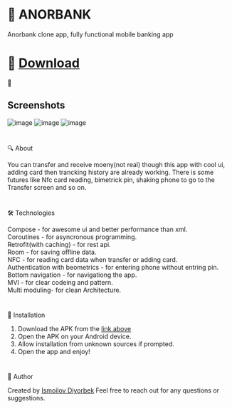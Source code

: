 # 🌟 ANORBANK
Anorbank clone app, fully functional mobile banking app
#
# 📲 [Download](https://github.com/Theultimatecreator/Anorbank/releases/download/v1.0/app-debug.apk)



**📸 <h2>Screenshots</h2>**                     

![image](https://github.com/user-attachments/assets/e97c6487-38c2-4718-8eb7-4c61cf931311)
![image](https://github.com/user-attachments/assets/1fabef6a-9534-4308-aec1-e367b81af793)
![image](https://github.com/user-attachments/assets/ab1a56ed-ab26-4363-a086-f9e54a678b05)

#

🔍 About               

You can transfer and receive moeny(not real) though this app with cool ui, adding card then trancking history are already working. There is some futures like Nfc card reading, bimetrick pin, shaking phone to go to the Transfer screen and so on.

#

🛠️ Technologies   

Compose - for awesome ui and better performance than xml.                                               
Coroutines - for asyncronous programming.                                                
Retrofit(with caching) - for rest api.                                                      
Room - for saving offline data.                                                                                         
NFC - for reading card data when transfer or adding card.                                                                         
Authentication with beometrics - for entering phone without entring pin.                                                      
Bottom navigation - for navigationg the app.                                                                                 
MVI - for clear codeing and pattern.                                                                                               
Multi moduling- for clean Architecture.                                                                                                      

#

💾 Installation

1. Download the APK from the [link above](https://github.com/Theultimatecreator/Anorbank/releases/download/v1.0/app-debug.apk)
2. Open the APK on your Android device.                                                                  
3. Allow installation from unknown sources if prompted.                                          
4. Open the app and enjoy!                                                                          

#

👤 Author

Created by [Ismoilov Diyorbek](https://t.me/MrGladiator)
Feel free to reach out for any questions or suggestions.
